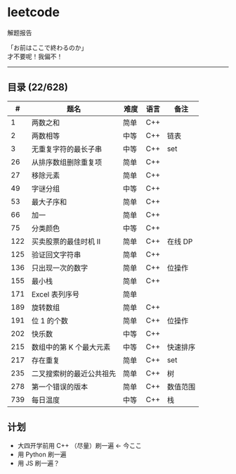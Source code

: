 # leetcode
解题报告

「お前はここで終わるのか」
</br>才不要呢！我偏不！

---

## 目录 (22/628)

| # | 题名 | 难度 | 语言 | 备注 |
| --- | --- | --- | --- | --- |
| 1 | 两数之和 | 简单 | C++  |  |
| 2 | 两数相等 | 中等 | C++ | 链表 |
| 3 | 无重复字符的最长子串 | 中等 | C++ | set |
| 26 | 从排序数组删除重复项 | 简单 | C++ |  |
| 27  | 移除元素 | 简单 | C++ |  |
| 49 | 字谜分组 | 中等 | C++ | |
| 53 | 最大子序和 | 简单 | C++ |  |
| 66 | 加一 | 简单 | C++ |  |
| 75 | 分类颜色 | 中等 | C++ | |
| 122 | 买卖股票的最佳时机 II | 简单 | C++ | 在线 DP |
| 125 | 验证回文字符串 | 简单 | C++ |  |
| 136 | 只出现一次的数字 | 简单 | C++ | 位操作 |
| 155 | 最小栈 | 简单 | C++ |   |
| 171 | Excel 表列序号 | 简单 | |
| 189 | 旋转数组 | 简单 | C++ |  |
| 191 | 位 1 的个数 | 简单 | C++ | 位操作 |
| 202 | 快乐数 | 中等 | C++ | |
| 215 | 数组中的第 K 个最大元素 | 中等 | C++ | 快速排序 |
| 217 | 存在重复 | 简单 | C++ | set |
| 235 | 二叉搜索树的最近公共祖先 | 简单 | C++ | 树 |
| 278 | 第一个错误的版本 | 简单  | C++ | 数值范围 |
| 739 | 每日温度 | 中等 | C++ | 栈 |

## 计划

- 大四开学前用 C++ （尽量）刷一遍 ← 今ここ
- 用 Python 刷一遍
- 用 JS 刷一遍？
